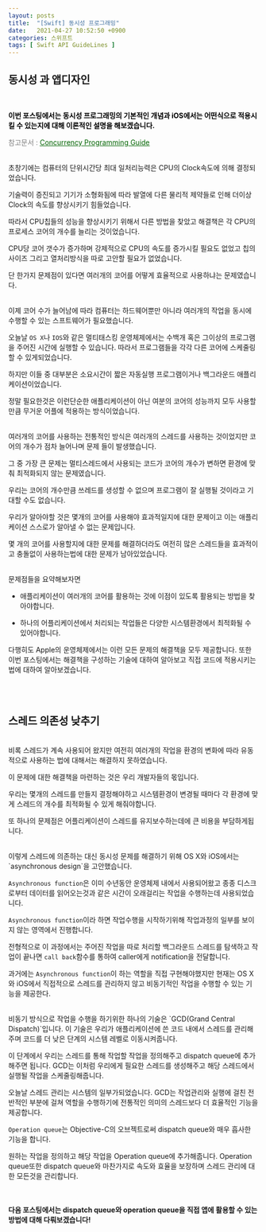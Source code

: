 ```yaml
---
layout: posts
title:  "[Swift] 동시성 프로그래밍"
date:   2021-04-27 10:52:50 +0900
categories: 스위프트
tags: [ Swift API GuideLines ]
---
```


## **동시성 과 앱디자인**

<br>


<span style="color:black">**이번 포스팅에서는 동시성 프로그래밍의 기본적인 개념과 iOS에서는 어떤식으로 적용시킬 수 있는지에 대해 이론적인 설명을 해보겠습니다.**</span>

<span style="color:gray">참고문서 : </span><a href ="https://developer.apple.com/library/archive/documentation/General/Conceptual/ConcurrencyProgrammingGuide/ConcurrencyandApplicationDesign/ConcurrencyandApplicationDesign.html#//apple_ref/doc/uid/TP40008091-CH100-SW1" style="color:darkgreen"><U>Concurrency Programming Guide</U></a>

<br>
 초창기에는 컴퓨터의 단위시간당 최대 일처리능력은 CPU의 Clock속도에 의해 결정되었습니다.

 기술력이 증진되고 기기가 소형화됨에 따라 발열에 다른 물리적 제약들로 인해 더이상 Clock의 속도를 향상시키기 힘들었습니다.

 따라서 CPU칩들의 성능을 향상시키기 위해서 다른 방법을 찾았고 해결책은 각 CPU의 프로세스 코어의 개수를 늘리는 것이었습니다.

 CPU당 코어 갯수가 증가하며 강제적으로 CPU의 속도를 증가시킬 필요도 없었고 칩의 사이즈 그리고 열처리방식을 따로 고안할 필요가 없었습니다.

 단 한가지 문제점이 있다면 여러개의 코어를 어떻게 효율적으로 사용하냐는 문제였습니다.

 <br>
 이제 코어 수가 늘어남에 따라 컴퓨터는 하드웨어뿐만 아니라 여러개의 작업을 동시에 수행할 수 있는 스프트웨어가 필요했습니다.

 오늘날 `OS X`나 `IOS`와 같은 멀티태스킹 운영체제에서는 수백개 혹은 그이상의 프로그램을 주어진 시간에 실행할 수 있습니다. 따라서 프로그램들을 각각 다른 코어에 스케줄링 할 수 있게되었습니다.

 하지만 이들 중 대부분은 소요시간이 짧은 자동실행 프로그램이거나 백그라운드 애플리케이션이었습니다. 

 정말 필요한것은 이런단순한 애플리케이션이 아닌 여분의 코어의 성능까지 모두 사용할만큼 무거운 어플에 적용하는 방식이었습니다.

<br>
 여러개의 코어를 사용하는 전통적인 방식은 여러개의 스레드를 사용하는 것이었지만 코어의 개수가 점차 늘어나며 문제 들이 발생했습니다.

 그 중 가장 큰 문제는 멀티스레드에서 사용되는 코드가 코어의 개수가 변하면 환경에 맞춰 최적화되지 않는 문제였습니다.

 우리는 코어의 개수만큼 쓰레드를 생성할 수 없으며 프로그램이 잘 실행될 것이라고 기대할 수도 없습니다. 

 우리가 알아야할 것은 몇개의 코어를 사용해야 효과적일지에 대한 문제이고 이는 애플리케이션 스스로가 알아낼 수 없는 문제입니다.

 몇 개의 코어를 사용할지에 대한 문제를 해결하더라도 여전히 많은 스레드들을 효과적이고 충돌없이 사용하는법에 대한 문제가 남아있었습니다.

<br>
문제점들을 요약해보자면 

* 애플리케이션이 여러개의 코어를 활용하는 것에 이점이 있도록 활용되는 방법을 찾아야합니다. 

* 하나의 어플리케이션에서 처리되는 작업들은 다양한 시스템환경에서 최적화될 수 있어야합니다.

다행히도 Apple의 운영체제에서는 이런 모든 문제의 해결책을 모두 제공합니다. 또한 이번 포스팅에서는 해결책을 구성하는 기술에 대하여 알아보고 직접 코드에 적용시키는법에 대하여 알아보겠습니다.

<br><br>
## **스레드 의존성 낮추기**

<br>
비록 스레드가 계속 사용되어 왔지만 여전히 여러개의 작업을 환경의 변화에 따라 유동적으로 사용하는 법에 대해서는 해결하지 못하였습니다.

이 문제에 대한 해결책을 마련하는 것은 우리 개발자들의 몫입니다. 

우리는 몇개의 스레드를 만들지 결정해야하고 시스템환경이 변경될 때마다 각 환경에 맞게 스레드의 개수를 최적화될 수 있게 해줘야합니다.

또 하나의 문제점은 어플리케이션이 스레드를 유지보수하는데에 큰 비용을 부담하게됩니다.

<br>
이렇게 스레드에 의존하는 대신 동시성 문제를 해결하기 위해 OS X와 iOS에서는 `asynchronous design`을 고안했습니다.

`Asynchronous function`은 이미 수년동안 운영체제 내에서 사용되어왔고 종종 디스크로부터 데이터를 읽어오는것과 같은 시간이 오래걸리는 작업을 수행하는데 사용되었습니다.

`Asynchronous function`이라 하면 작업수행을 시작하기위해 작업과정의 일부를 보이지 않는 영역에서 진행합니다.

전형적으로 이 과정에서는 주어진 작업을 따로 처리할 백그라운드 스레드를 탐색하고 작업이 끝나면 `call back`함수를 통하여 caller에게 notification을 전달합니다.

과거에는 `Asynchronous function`이 하는 역할을 직접 구현해야했지만 현재는 OS X와 iOS에서 직접적으로 스레드를 관리하지 않고 비동기적인 작업을 수행할 수 있는 기능을 제공한다.

<br>
비동기 방식으로 작업을 수행을 하기위한 하나의 기술은 `GCD(Grand Central Dispatch)`입니다. 이 기술은 우리가 애플리케이션에 쓴 코드 내에서 스레드를 관리해주며 코드를 더 낮은 단계의 시스템 레벨로 이동시켜줍니다.

이 단계에서 우리는 스레드를 통해 작업할 작업을 정의해주고 dispatch queue에 추가해주면 됩니다. GCD는 이처럼 우리에게 필요한 스레드를 생성해주고 해당 스레드에서 실행될 작업을 스케줄링해줍니다.

오늘날 스레드 관리는 시스템의 일부가되었습니다. GCD는 작업관리와 실행에 걸친 전반적인 부분에 걸쳐 역할을 수행하기에 전통적인 의미의 스레드보다 더 효율적인 기능을 제공합니다.

`Operation queue`는 Objective-C의 오브젝트로써 dispatch queue와 매우 흡사한 기능을 합니다.

원하는 작업을 정의하고 해당 작업을 Operation queue에 추가해줍니다. Operation queue또한 dispatch queue와 마찬가지로 속도와 효율을 보장하며 스레드 관리에 대한 모든것을 관리합니다.

<br><br>
**다음 포스팅에서는 dispatch queue와 operation queue을 직접 앱에 활용할 수 있는 방법에 대해 다뤄보겠습니다!**
